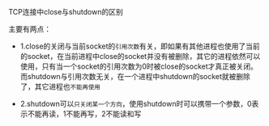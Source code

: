 TCP连接中close与shutdown的区别

主要有两点：

- 1.close的关闭与当前socket的`引用次数`有关，即如果有其他进程也使用了当前的socket，在当前进程中close的socket并没有被删除，其它的进程依然可以使用，只有当一个socket的引用次数为0时被close的socket才真正被关闭。而shutdown与引用次数无关，在一个进程中shutdown的socket就被删除了，其它进程也`不能再使用`

- 2.shutdown可以`只关闭某一个方向`，使用shutdown时可以携带一个参数，0表示不能再读，1不能再写，2不能读和写